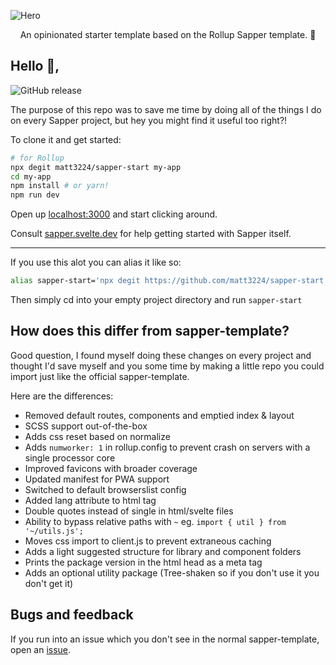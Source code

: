 ![Hero](https://i.postimg.cc/1tpKKh7f/hero.png)

<p align="center">
  An opinionated starter template based on the Rollup Sapper template. 🚀
</p>

## Hello 👋,

![GitHub release](https://img.shields.io/github/release/matt3224/sapper-start.svg?style=for-the-badge)

The purpose of this repo was to save me time by doing all of the things I do on every Sapper project, but hey you might find it useful too right?!

To clone it and get started:

```bash
# for Rollup
npx degit matt3224/sapper-start my-app
cd my-app
npm install # or yarn!
npm run dev
```

Open up [localhost:3000](http://localhost:3000) and start clicking around.

Consult [sapper.svelte.dev](https://sapper.svelte.dev) for help getting started with Sapper itself.

<hr/>

If you use this alot you can alias it like so:
```bash
alias sapper-start='npx degit https://github.com/matt3224/sapper-start .'
```
Then simply cd into your empty project directory and run `sapper-start`


## How does this differ from sapper-template?

Good question, I found myself doing these changes on every project and thought I'd save myself and you some time by making a little repo you could import just like the official sapper-template.

Here are the differences:
* Removed default routes, components and emptied index & layout
* SCSS support out-of-the-box
* Adds css reset based on normalize
* Adds `numworker: 1` in rollup.config to prevent crash on servers with a single processor core
* Improved favicons with broader coverage
* Updated manifest for PWA support
* Switched to default browserslist config
* Added lang attribute to html tag
* Double quotes instead of single in html/svelte files
* Ability to bypass relative paths with `~` eg. `import { util } from '~/utils.js';`
* Moves css import to client.js to prevent extraneous caching
* Adds a light suggested structure for library and component folders
* Prints the package version in the html head as a meta tag
* Adds an optional utility package (Tree-shaken so if you don't use it you don't get it)


## Bugs and feedback

If you run into an issue which you don't see in the normal sapper-template, open an [issue](https://github.com/matt3224/sapper-start/issues).
